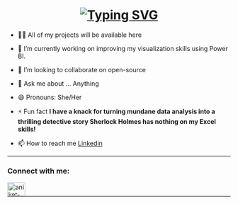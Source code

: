 
<h1 align="center"><a align="center" href="https://git.io/typing-svg"><img  align="center" src="https://readme-typing-svg.demolab.com?font=Fira+Code&weight=500&pause=100&color=FFC0CB&width=435&lines=HI%2C+I+am+Chadwa+khmissi;A+BA+And+Marketing+Student;Seeking++To+Learn+New+Things;Willing+To+improve+my+skills+" alt="Typing SVG" /></a></h1>


- 👩‍💻 All of my projects will be available here 

- 🔭 I’m currently working on improving my visualization skills using Power BI.
- 👯 I’m looking to collaborate on open-source
- 💬 Ask me about ... Anything
- 😄 Pronouns: She/Her
- ⚡ Fun fact **I have a knack for turning mundane data analysis into a thrilling detective story Sherlock Holmes has nothing on my Excel skills!**
- 📫 How to reach me <a href="https://www.linkedin.com/in/chadwa-khmissi/" target="_blank">Linkedin</a>

<hr>


<h3 align="left">Connect with me:</h3>
<p align="left">

<a href="https://www.linkedin.com/in/chadwa-khmissi/" target="blank"><img align="left" src="https://raw.githubusercontent.com/rahuldkjain/github-profile-readme-generator/master/src/images/icons/Social/linked-in-alt.svg" alt="aniket-parmar-a42597239" height="30" width="40" /></a>
</p>
<br>
<hr>
